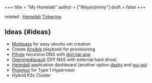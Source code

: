 +++
title = "My Homelab"
author = ["Wayanjimmy"]
draft = false
+++

related
: [Homelab](20210612084030-homelab.md) [Tinkering](20210503100841-tinkering.md)


## Ideas {#ideas}

-   [Multipass](20210228151250-multipass.md) for easy ubuntu vm creation
-   Create [Ansible](20210807084603-ansible.md) playbook for provisioning
-   [Pihole](https://github.com/pi-hole/pi-hole/) recursive DNS with [doh.tiar.app](https://doh.tiar.app/)
-   [Openmediavault](https://www.openmediavault.org/) (DIY NAS with external hard drive)
-   [Heimdall](https://hub.docker.com/r/linuxserver/heimdall) application dashboard (another option [dashy](https://github.com/Lissy93/dashy) and [sui-go](https://github.com/quelcom/sui-go))
-   [Proxmox](20210509131657-proxmox.md) for Type 1 Hypervisor
-   Hybrid K3s Cluster
